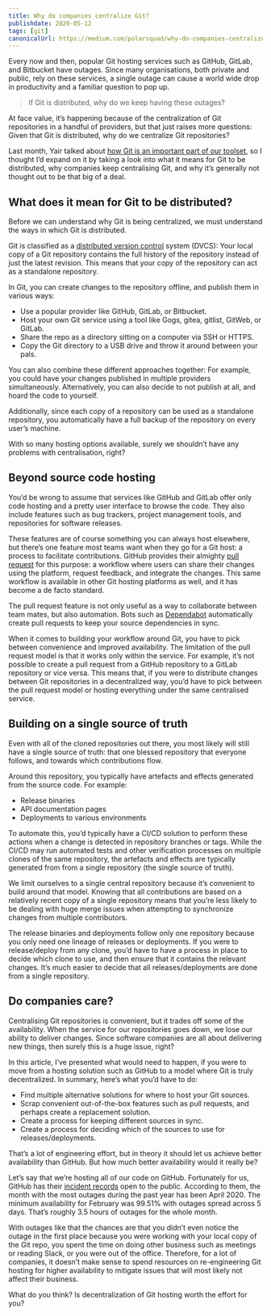 ```yaml
---
title: Why do companies centralize Git?
publishdate: 2020-05-12
tags: [git]
canonicalUrl: https://medium.com/polarsquad/why-do-companies-centralize-git-a068e6c666a3
---
```


Every now and then, popular Git hosting services such as GitHub, GitLab, and Bitbucket have outages. Since many organisations, both private and public, rely on these services, a single outage can cause a world wide drop in productivity and a familiar question to pop up.

> If Git is distributed, why do we keep having these outages?

At face value, it’s happening because of the centralization of Git repositories in a handful of providers, but that just raises more questions: Given that Git is distributed, why do we centralize Git repositories?

<!-- more -->

Last month, Yair talked about [how Git is an important part of our toolset](https://medium.com/polarsquad/devops-whats-it-all-about-part-2-tooling-git-the-master-of-version-control-systems-59e976c1881e), so I thought I’d expand on it by taking a look into what it means for Git to be distributed, why companies keep centralising Git, and why it’s generally not thought out to be that big of a deal.

## What does it mean for Git to be distributed?

Before we can understand why Git is being centralized, we must understand the ways in which Git is distributed.

Git is classified as a [distributed version control](https://en.wikipedia.org/wiki/Distributed_version_control) system (DVCS): Your local copy of a Git repository contains the full history of the repository instead of just the latest revision. This means that your copy of the repository can act as a standalone repository.

In Git, you can create changes to the repository offline, and publish them in various ways:

  - Use a popular provider like GitHub, GitLab, or Bitbucket.
  - Host your own Git service using a tool like Gogs, gitea, gitlist, GitWeb, or GitLab.
  - Share the repo as a directory sitting on a computer via SSH or HTTPS.
  - Copy the Git directory to a USB drive and throw it around between your pals.

You can also combine these different approaches together: For example, you could have your changes published in multiple providers simultaneously. Alternatively, you can also decide to not publish at all, and hoard the code to yourself.

Additionally, since each copy of a repository can be used as a standalone repository, you automatically have a full backup of the repository on every user’s machine.

With so many hosting options available, surely we shouldn’t have any problems with centralisation, right?

## Beyond source code hosting

You’d be wrong to assume that services like GitHub and GitLab offer only code hosting and a pretty user interface to browse the code. They also include features such as bug trackers, project management tools, and repositories for software releases.

These features are of course something you can always host elsewhere, but there’s one feature most teams want when they go for a Git host: a process to facilitate contributions. GitHub provides their almighty [pull request](https://help.github.com/en/github/collaborating-with-issues-and-pull-requests/about-pull-requests) for this purpose: a workflow where users can share their changes using the platform, request feedback, and integrate the changes. This same workflow is available in other Git hosting platforms as well, and it has become a de facto standard.

The pull request feature is not only useful as a way to collaborate between team mates, but also automation. Bots such as [Dependabot](https://dependabot.com/) automatically create pull requests to keep your source dependencies in sync.

When it comes to building your workflow around Git, you have to pick between convenience and improved availability. The limitation of the pull request model is that it works only within the service. For example, it’s not possible to create a pull request from a GitHub repository to a GitLab repository or vice versa. This means that, if you were to distribute changes between Git repositories in a decentralized way, you’d have to pick between the pull request model or hosting everything under the same centralised service.

## Building on a single source of truth

Even with all of the cloned repositories out there, you most likely will still have a single source of truth: that one blessed repository that everyone follows, and towards which contributions flow.

Around this repository, you typically have artefacts and effects generated from the source code. For example:

  - Release binaries
  - API documentation pages
  - Deployments to various environments

To automate this, you’d typically have a CI/CD solution to perform these actions when a change is detected in repository branches or tags. While the CI/CD may run automated tests and other verification processes on multiple clones of the same repository, the artefacts and effects are typically generated from from a single repository (the single source of truth).

We limit ourselves to a single central repository because it’s convenient to build around that model. Knowing that all contributions are based on a relatively recent copy of a single repository means that you’re less likely to be dealing with huge merge issues when attempting to synchronize changes from multiple contributors.

The release binaries and deployments follow only one repository because you only need one lineage of releases or deployments. If you were to release/deploy from any clone, you’d have to have a process in place to decide which clone to use, and then ensure that it contains the relevant changes. It’s much easier to decide that all releases/deployments are done from a single repository.

## Do companies care?

Centralising Git repositories is convenient, but it trades off some of the availability. When the service for our repositories goes down, we lose our ability to deliver changes. Since software companies are all about delivering new things, then surely this is a huge issue, right?

In this article, I’ve presented what would need to happen, if you were to move from a hosting solution such as GitHub to a model where Git is truly decentralized. In summary, here’s what you’d have to do:

  - Find multiple alternative solutions for where to host your Git sources.
  - Scrap convenient out-of-the-box features such as pull requests, and perhaps create a replacement solution.
  - Create a process for keeping different sources in sync.
  - Create a process for deciding which of the sources to use for releases/deployments.

That’s a lot of engineering effort, but in theory it should let us achieve better availability than GitHub. But how much better availability would it really be?

Let’s say that we’re hosting all of our code on GitHub. Fortunately for us, GitHub has their [incident records](https://www.githubstatus.com/history) open to the public. According to them, the month with the most outages during the past year has been April 2020. The minimum availability for February was 99.51% with outages spread across 5 days. That’s roughly 3.5 hours of outages for the whole month.

With outages like that the chances are that you didn’t even notice the outage in the first place because you were working with your local copy of the Git repo, you spent the time on doing other business such as meetings or reading Slack, or you were out of the office. Therefore, for a lot of companies, it doesn’t make sense to spend resources on re-engineering Git hosting for higher availability to mitigate issues that will most likely not affect their business.

What do you think? Is decentralization of Git hosting worth the effort for you?
